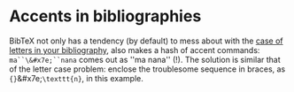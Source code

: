 # Accents in bibliographies

BibTeX not only has a tendency (by default) to mess about with the
[case of letters in your bibliography](./FAQ-capbibtex.html),
also makes a hash of accent commands:
`ma``\&#x7e;``nana` comes out as ''ma
nana'' (!).  The solution is similar that of the letter case problem:
enclose the troublesome sequence in braces, as
`{}`\&#x7e;`\texttt{n}`, in this example.

